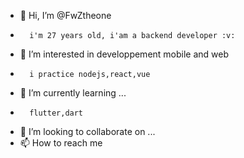 - 👋 Hi, I’m @FwZtheone
-       i'm 27 years old, i'am a backend developer :v: 
- 👀 I’m interested in developpement  mobile and web
-       i practice nodejs,react,vue  
- 🌱 I’m currently learning ...
-       flutter,dart
- 💞️ I’m looking to collaborate on ...
- 📫 How to reach me 


<!---
FwZtheone/FwZtheone is a ✨ special ✨ repository because its `README.md` (this file) appears on your GitHub profile.
You can click the Preview link to take a look at your changes.
--->
